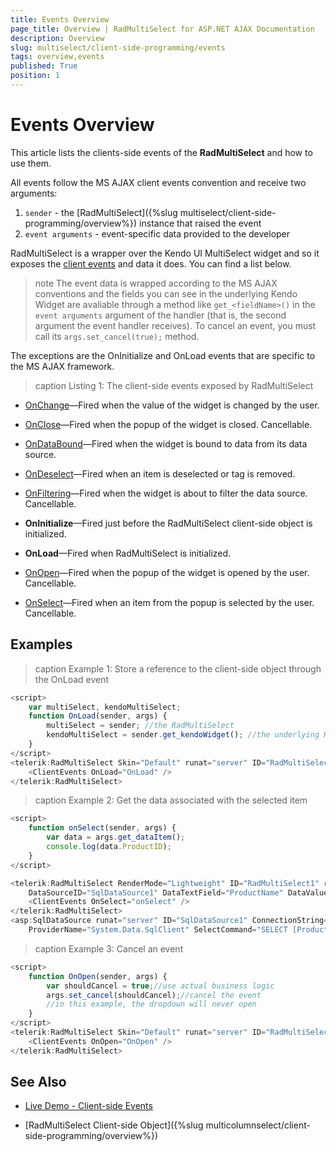 ```yaml
---
title: Events Overview
page_title: Overview | RadMultiSelect for ASP.NET AJAX Documentation
description: Overview
slug: multiselect/client-side-programming/events
tags: overview,events
published: True
position: 1
---
```



# Events Overview

This article lists the clients-side events of the **RadMultiSelect** and how to use them.

All events follow the MS AJAX client events convention and receive two arguments:

1. `sender` - the [RadMultiSelect]({%slug multiselect/client-side-programming/overview%}) instance that raised the event
1. `event arguments` - event-specific data provided to the developer

RadMultiSelect is a wrapper over the Kendo UI MultiSelect widget and so it exposes the [client events](https://docs.telerik.com/kendo-ui/api/javascript/ui/multiselect#events) and data it does. You can find a list below.

>note The event data is wrapped according to the MS AJAX conventions and the fields you can see in the underlying Kendo Widget are avaliable through a method like `get_<fieldName>()` in the `event arguments` argument of the handler (that is, the second argument the event handler receives). To cancel an event, you must call its `args.set_cancel(true);` method.

The exceptions are the OnInitialize and OnLoad events that are specific to the MS AJAX framework.

>caption Listing 1: The client-side events exposed by RadMultiSelect

* [OnChange](https://docs.telerik.com/kendo-ui/api/javascript/ui/multiselect/events/change)—Fired when the value of the widget is changed by the user.

* [OnClose](https://docs.telerik.com/kendo-ui/api/javascript/ui/multiselect/methods/close)—Fired when the popup of the widget is closed. Cancellable.

* [OnDataBound](https://docs.telerik.com/kendo-ui/api/javascript/ui/multiselect/events/databound)—Fired when the widget is bound to data from its data source.

* [OnDeselect](https://docs.telerik.com/kendo-ui/api/javascript/ui/multiselect/events/deselect)—Fired when an item is deselected or tag is removed.

* [OnFiltering](https://docs.telerik.com/kendo-ui/api/javascript/ui/multiselect/events/filtering)—Fired when the widget is about to filter the data source. Cancellable.

* **OnInitialize**—Fired just before the RadMultiSelect client-side object is initialized.

* **OnLoad**—Fired when RadMultiSelect is initialized.

* [OnOpen](https://docs.telerik.com/kendo-ui/api/javascript/ui/multiselect/events/open)—Fired when the popup of the widget is opened by the user. Cancellable.

* [OnSelect](https://docs.telerik.com/kendo-ui/api/javascript/ui/multiselect/events/select)—Fired when an item from the popup is selected by the user. Cancellable.

## Examples

>caption Example 1: Store a reference to the client-side object through the OnLoad event

````JavaScript
<script>
    var multiSelect, kendoMultiSelect;
    function OnLoad(sender, args) {
        multiSelect = sender; //the RadMultiSelect
        kendoMultiSelect = sender.get_kendoWidget(); //the underlying Kendo MultiSelect
    }
</script>
<telerik:RadMultiSelect Skin="Default" runat="server" ID="RadMultiSelect1">
    <ClientEvents OnLoad="OnLoad" />
</telerik:RadMultiSelect>
````

>caption Example 2: Get the data associated with the selected item

````JavaScript
<script>
    function onSelect(sender, args) {
        var data = args.get_dataItem();
        console.log(data.ProductID);
    }
</script>

<telerik:RadMultiSelect RenderMode="Lightweight" ID="RadMultiSelect1" runat="server" DropDownHeight="200px" Width="400"
    DataSourceID="SqlDataSource1" DataTextField="ProductName" DataValueField="ProductID">
    <ClientEvents OnSelect="onSelect" />
</telerik:RadMultiSelect>
<asp:SqlDataSource runat="server" ID="SqlDataSource1" ConnectionString="<%$ ConnectionStrings:NorthwindConnectionString %>"
    ProviderName="System.Data.SqlClient" SelectCommand="SELECT [ProductID], [ProductName] FROM [Products] ORDER By ProductName" />
````

>caption Example 3: Cancel an event

````JavaScript
<script>
	function OnOpen(sender, args) {
		var shouldCancel = true;//use actual business logic
		args.set_cancel(shouldCancel);//cancel the event
		//in this example, the dropdown will never open
	}
</script>
<telerik:RadMultiSelect Skin="Default" runat="server" ID="RadMultiSelect1">
    <ClientEvents OnOpen="OnOpen" />
</telerik:RadMultiSelect>
````


## See Also

* [Live Demo - Client-side Events](https://demos.telerik.com/aspnet-ajax/multiselect/client-side-events/defaultcs.aspx)

* [RadMultiSelect Client-side Object]({%slug multicolumnselect/client-side-programming/overview%})






